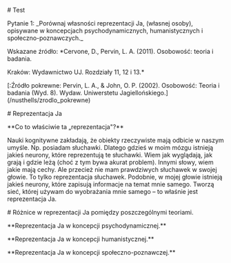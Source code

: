 \# Test



Pytanie 1: \_Porównaj własności reprezentacji Ja, (własnej osoby), opisywane w koncepcjach psychodynamicznych, humanistycznych i społeczno-poznawczych.\_



Wskazane źródło: \*Cervone, D., Pervin, L. A. (2011). Osobowość: teoria i badania.

Kraków: Wydawnictwo UJ. Rozdziały 11, 12 i 13.\*





\[:Źródło pokrewne: Pervin, L. A., \& John, O. P. (2002). Osobowość: Teoria i badania (Wyd. 8). Wydaw. Uniwerstetu Jagiellońskiego.](/nusthells/zrodlo\_pokrewne)







\# Reprezentacja Ja



\*\*Co to właściwie ta „reprezentacja"?\*\*

Nauki kognitywne zakładają, że obiekty rzeczywiste mają odbicie w naszym umyśle. Np. posiadam słuchawki. Dlatego gdzieś w moim mózgu istnieją jakieś neurony, które reprezentują te słuchawki. Wiem jak wyglądają, jak grają i gdzie leżą (choć z tym bywa akurat problem). Innymi słowy, wiem jakie mają cechy. Ale przecież nie mam prawdziwych słuchawek w swojej głowie. To tylko reprezentacja słuchawek. Podobnie, w mojej głowie istnieją jakieś neurony, które zapisują informacje na temat mnie samego. Tworzą sieć, której używam do wyobrażania mnie samego – to właśnie jest reprezentacja Ja.





\# Różnice w reprezentacji Ja pomiędzy poszczególnymi teoriami.







\*\*Reprezentacja Ja w koncepcji psychodynamicznej.\*\*



\*\*Reprezentacja Ja w koncepcji humanistycznej.\*\*



\*\*Reprezentacja Ja w koncepcji społeczno-poznawczej.\*\*

